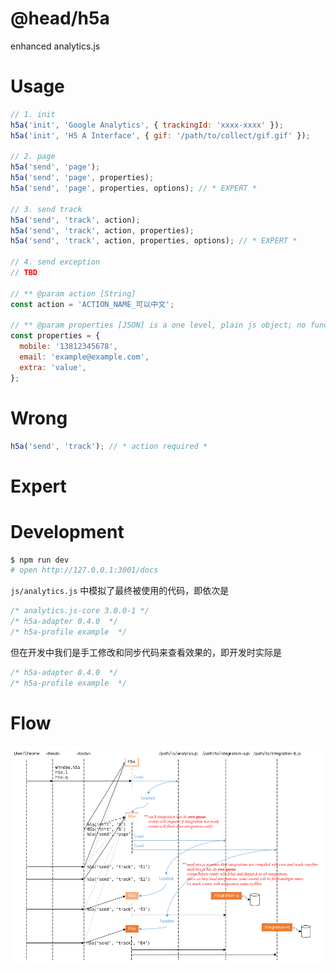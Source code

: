 @head/h5a
==

enhanced analytics.js

Usage
==

```javascript
// 1. init
h5a('init', 'Google Analytics', { trackingId: 'xxxx-xxxx' });
h5a('init', 'H5 A Interface', { gif: '/path/to/collect/gif.gif' });

// 2. page
h5a('send', 'page');
h5a('send', 'page', properties);
h5a('send', 'page', properties, options); // * EXPERT *

// 3. send track
h5a('send', 'track', action);
h5a('send', 'track', action, properties);
h5a('send', 'track', action, properties, options); // * EXPERT *

// 4. send exception
// TBD

// ** @param action [String]
const action = 'ACTION_NAME_可以中文';

// ** @param properties [JSON] is a one level, plain js object; no functions; prefer string for all values
const properties = {
  mobile: '13812345678',
  email: 'example@example.com',
  extra: 'value',
};
```

Wrong
==

```javascript
h5a('send', 'track'); // * action required *
```

Expert
==

Development
==

```bash
$ npm run dev
# open http://127.0.0.1:3001/docs
```

`js/analytics.js` 中模拟了最终被使用的代码，即依次是

```javascript
/* analytics.js-core 3.0.0-1 */
/* h5a-adapter 0.4.0  */
/* h5a-profile example  */
```

但在开发中我们是手工修改和同步代码来查看效果的，即开发时实际是

```javascript
/* h5a-adapter 0.4.0  */
/* h5a-profile example  */
```

Flow
==

![](./flow.png)
